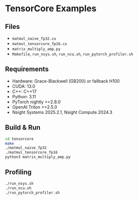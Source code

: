 # TensorCore Examples

## Files
- `matmul_naive_fp32.cu`
- `matmul_tensorcore_fp16.cu`
- `matrix_multiply_amp.py`
- `Makefile`, `run_nsys.sh`, `run_ncu.sh`, `run_pytorch_profiler.sh`

## Requirements
- Hardware: Grace-Blackwell (GB200) or fallback H100
- CUDA: 13.0
- C++: C++17
- Python: 3.11
- PyTorch nightly >=2.8.0
- OpenAI Triton >=2.5.0
- Nsight Systems 2025.2.1, Nsight Compute 2024.3

## Build & Run
```bash
cd tensorcore
make
./matmul_naive_fp32
./matmul_tensorcore_fp16
python3 matrix_multiply_amp.py
```

## Profiling
```bash
./run_nsys.sh
./run_ncu.sh
./run_pytorch_profiler.sh
```